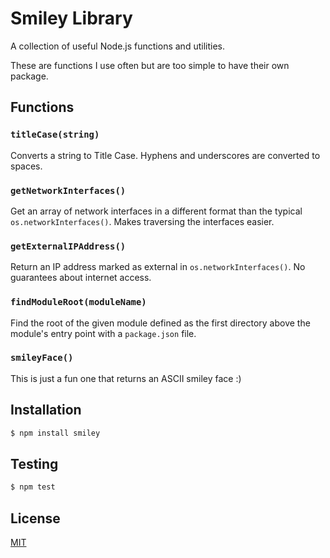 # Smiley Library

A collection of useful Node.js functions and utilities.

These are functions I use often but are too simple to have their own package.

## Functions

### `titleCase(string)`

Converts a string to Title Case. Hyphens and underscores are converted to spaces.

### `getNetworkInterfaces()`

Get an array of network interfaces in a different format than the typical `os.networkInterfaces()`. Makes traversing the interfaces easier.

### `getExternalIPAddress()`

Return an IP address marked as external in `os.networkInterfaces()`. No guarantees about internet access.

### `findModuleRoot(moduleName)`

Find the root of the given module defined as the first directory above the module's entry point with a `package.json` file.

### `smileyFace()`

This is just a fun one that returns an ASCII smiley face :)

## Installation

```bash
$ npm install smiley
```

## Testing

```bash
$ npm test
```

## License

  [MIT](LICENSE)
